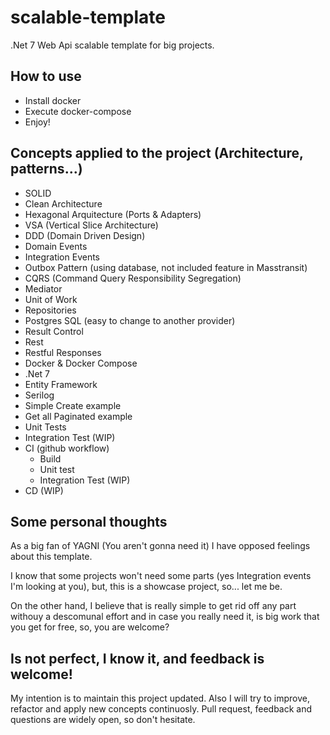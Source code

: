 # scalable-template
 .Net 7 Web Api scalable template for big projects.
## How to use
- Install docker
- Execute docker-compose
- Enjoy!
## Concepts applied to the project (Architecture, patterns...)
- SOLID
- Clean Architecture
- Hexagonal Arquitecture (Ports & Adapters)
- VSA (Vertical Slice Architecture)
- DDD (Domain Driven Design)
- Domain Events
- Integration Events
- Outbox Pattern (using database, not included feature in Masstransit)
- CQRS (Command Query Responsibility Segregation)
- Mediator
- Unit of Work
- Repositories
- Postgres SQL (easy to change to another provider)
- Result Control 
- Rest
- Restful Responses
- Docker & Docker Compose
- .Net 7
- Entity Framework
- Serilog
- Simple Create example
- Get all Paginated example
- Unit Tests
- Integration Test (WIP)
- CI (github workflow)
    - Build
    - Unit test
    - Integration Test (WIP)
- CD (WIP)

## Some personal thoughts
As a big fan of YAGNI (You aren't gonna need it) I have opposed feelings about this template.

I know that some projects won't need some parts (yes Integration events I'm looking at you), but, this is a showcase project, so... let me be.

On the other hand, I believe that is really simple to get rid off any part withouy a descomunal effort and in case you really need it, is big work that you get for free, so, you are welcome?
## Is not perfect, I know it, and feedback is welcome!
My intention is to maintain this project updated.
Also I will try to  improve, refactor and apply new concepts continuosly.
Pull request, feedback and questions are widely open, so don't hesitate.